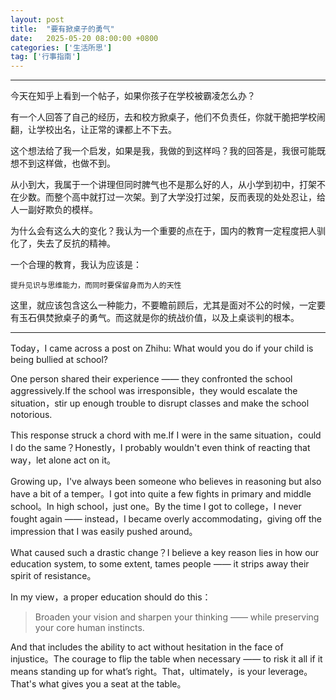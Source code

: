 ```yaml
---
layout: post
title:  "要有掀桌子的勇气"
date:   2025-05-20 08:00:00 +0800
categories: ['生活所思']
tag: ['行事指南']
---
```


------

今天在知乎上看到一个帖子，如果你孩子在学校被霸凌怎么办？

有一个人回答了自己的经历，去和校方掀桌子，他们不负责任，你就干脆把学校闹翻，让学校出名，让正常的课都上不下去。

这个想法给了我一个启发，如果是我，我做的到这样吗？我的回答是，我很可能既想不到这样做，也做不到。

从小到大，我属于一个讲理但同时脾气也不是那么好的人，从小学到初中，打架不在少数。而整个高中就打过一次架。到了大学没打过架，反而表现的处处忍让，给人一副好欺负的模样。

为什么会有这么大的变化？我认为一个重要的点在于，国内的教育一定程度把人驯化了，失去了反抗的精神。

一个合理的教育，我认为应该是：

`提升见识与思维能力，而同时要保留身而为人的天性`

这里，就应该包含这么一种能力，不要瞻前顾后，尤其是面对不公的时候，一定要有玉石俱焚掀桌子的勇气。而这就是你的统战价值，以及上桌谈判的根本。

---

Today，I came across a post on Zhihu: What would you do if your child is being bullied at school?

One person shared their experience —— they confronted the school aggressively.If the school was irresponsible，they would escalate the situation，stir up enough trouble to disrupt classes and make the school notorious.

This response struck a chord with me.If I were in the same situation，could I do the same？Honestly，I probably wouldn't even think of reacting that way，let alone act on it。

Growing up，I've always been someone who believes in reasoning but also have a bit of a temper。I got into quite a few fights in primary and middle school。In high school，just one。By the time I got to college，I never fought again —— instead，I became overly accommodating，giving off the impression that I was easily pushed around。

What caused such a drastic change？I believe a key reason lies in how our education system, to some extent, tames people —— it strips away their spirit of resistance。

In my view，a proper education should do this：

> Broaden your vision and sharpen your thinking —— while preserving your core human instincts.

And that includes the ability to act without hesitation in the face of injustice。The courage to flip the table when necessary —— to risk it all if it means standing up for what’s right。That，ultimately，is your leverage。That's what gives you a seat at the table。